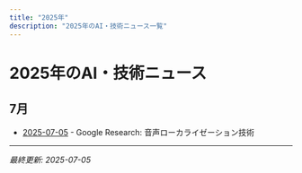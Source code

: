 ```yaml
---
title: "2025年"
description: "2025年のAI・技術ニュース一覧"
---
```


# 2025年のAI・技術ニュース

## 7月
- [2025-07-05](./2025-07-05/) - Google Research: 音声ローカライゼーション技術

---
*最終更新: 2025-07-05*